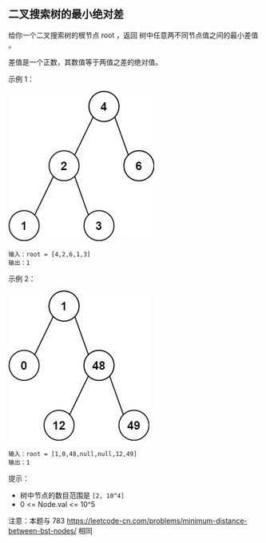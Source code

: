 ## 二叉搜索树的最小绝对差

给你一个二叉搜索树的根节点 root ，返回 树中任意两不同节点值之间的最小差值 。

差值是一个正数，其数值等于两值之差的绝对值。

示例 1：

![](../images/530.minimum-absolute-difference-in-bst.png)
```
输入：root = [4,2,6,1,3]
输出：1
```

示例 2：

![](../images/530.minimum-absolute-difference-in-bst_1.png)
```
输入：root = [1,0,48,null,null,12,49]
输出：1
```

提示：

* 树中节点的数目范围是 `[2, 10^4]`
* 0 <= Node.val <= 10^5


注意：本题与 783 https://leetcode-cn.com/problems/minimum-distance-between-bst-nodes/ 相同